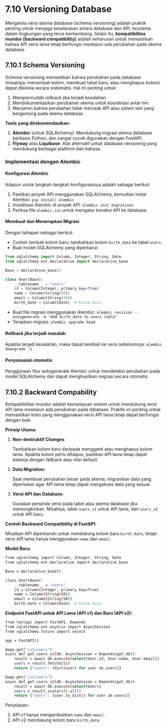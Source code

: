 # 7.10 Versioning Database

Mengelola versi skema database (schema versioning) adalah praktik penting untuk menjaga keselarasan antara database dan API, terutama dalam lingkungan yang terus berkembang. Selain itu, **kompatibilitas mundur (backward compatibility)** adalah keharusan untuk memastikan bahwa API versi lama tetap berfungsi meskipun ada perubahan pada skema database.

## 7.10.1 Schema Versioning

Schema versioning memastikan bahwa perubahan pada database (misalnya: menambah kolom, membuat tabel baru, atau menghapus kolom) dapat dikelola secara sistematis. Hal ini penting untuk:

1. Mempermudah rollback jika terjadi kesalahan.
2. Mendokumentasikan perubahan skema untuk koordinasi antar tim.
3. Menjamin bahwa perubahan tidak merusak API atau sistem lain yang bergantung pada skema database.

**Tools yang direkomendasikan:**

1. **Alembic** (untuk SQLAlchemy): Mendukung migrasi skema database berbasis Python, dan sangat cocok digunakan dengan FastAPI.
2. **Flyway** atau **Liquibase**: Alat alternatif untuk database versioning yang mendukung berbagai platform dan bahasa.

### Implementasi dengan Alembic

#### Konfigurasi Alembic

Adapun untuk langkah-langkah konfigurasinya adalah sebagai berikut:

1. Pastikan proyek API menggunakan SQLAlchemy, kemudian instal Alembic: `pip install alembic`
2. Inisialisasi Alembic di proyek API: `alembic init migrations`
3. Periksa file `alembic.ini` untuk mengatur koneksi API ke database.

#### Membuat dan Menerapkan Migrasi

Dengan tahapan sebagai berikut:

- Contoh tambah kolom baru: tambahkan kolom `birth_date` ke tabel `users`. 
- Buat model SQLAlchemy yang diperbarui:

```python
from sqlalchemy import Column, Integer, String, Date
from sqlalchemy.ext.declarative import declarative_base

Base = declarative_base()

class User(Base):
    __tablename__ = "users"
    id = Column(Integer, primary_key=True)
    name = Column(String(50))
    email = Column(String(50))
    birth_date = Column(Date)  # Kolom baru
```

- Buat file migrasi menggunakan Alembic: `alembic revision --autogenerate -m "Add birth_date to users table"`
- Terapkan migrasi: `alembic upgrade head`

#### Rollback jika terjadi masalah

Apabila terjadi kesalahan, maka dapat kembali ke versi sebelumnya: `alembic downgrade -1`

#### Penyesuaian otomatis

Penggunaan fitur autogenerate Alembic untuk mendeteksi perubahan pada model SQLAlchemy dan dapat menghasilkan migrasi secara otomatis.

## 7.10.2 Backward Compability

Kompatibilitas mundur adalah kemampuan sistem untuk mendukung versi API lama meskipun ada perubahan pada database. Praktik ini penting untuk memastikan klien yang menggunakan versi API lama tetap dapat berfungsi dengan baik.

**Prinsip Utama:**

1. **Non-destruktif Changes**
    
    Tambahkan kolom baru daripada mengganti atau menghapus kolom lama. Apabila kolom perlu dihapus, pastikan API lama tetap dapat bekerja dengan fallback atau nilai default.
    
2. **Data Migration:**
    
    Saat membuat perubahan besar pada skema, migrasikan data yang diperlukan agar API lama tetap dapat mengakses data yang sesuai.
    
3. **Versi API dan Database:**
    
    Gunakan penanda versi pada tabel atau skema database jika memungkinkan. Misalnya, tabel `users_v1` untuk API lama, dan `users_v2` untuk API baru.
    

**Contoh Backward Compatibility di FastAPI:**

Misalkan API diperbaruhi untuk mendukung kolom baru `birth_date`, tetapi versi API lama hanya menggunakan `name` dan `email`.

**Model Baru:**

```bash
from sqlalchemy import Column, Integer, String, Date
from sqlalchemy.ext.declarative import declarative_base

Base = declarative_base()

class User(Base):
    __tablename__ = "users"
    id = Column(Integer, primary_key=True)
    name = Column(String(50))
    email = Column(String(50))
    birth_date = Column(Date)  # Kolom baru
```

**Endpoint FastAPI untuk API Lama (API v1) dan Baru (API v2):**

```bash
from fastapi import FastAPI, Depends
from sqlalchemy.ext.asyncio import AsyncSession
from sqlalchemy.future import select

app = FastAPI()

@app.get("/v1/users")
async def get_users_v1(db: AsyncSession = Depends(get_db)):
    result = await db.execute(select(User.id, User.name, User.email))
    users = result.fetchall()
    return {"users": [dict(user) for user in users]}

@app.get("/v2/users")
async def get_users_v2(db: AsyncSession = Depends(get_db)):
    result = await db.execute(select(User))
    users = result.scalars().all()
    return {"users": [user.to_dict() for user in users]}
```

Penjelasan:

1. API v1 hanya mengembalikan `name` dan `email`.
2. API v2 mendukung kolom baru `birth_date`.